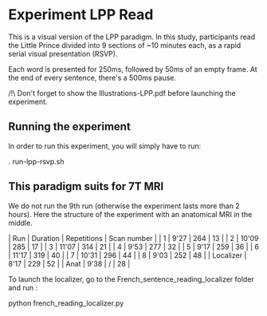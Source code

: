 # Experiment LPP Read

This is a visual version of the LPP paradigm. In this study, participants read the Little Prince divided into 9 sections of ~10 minutes each, as a rapid serial visual presentation (RSVP).

Each word is presented for 250ms, followed by 50ms of an empty frame. At the end of every sentence, there's a 500ms pause.

/!\ Don't forget to show the Illustrations-LPP.pdf before launching the experiment. 

## Running the experiment

In order to run this experiment, you will simply have to run:

. run-lpp-rsvp.sh


## This paradigm suits for 7T MRI

We do not run the 9th run (otherwise the experiment lasts more than 2 hours). Here the structure of the experiment with an anatomical MRI in the middle.  

| Run | Duration | Repetitions | Scan number | 
| 1 | 9'27 | 264 | 13 |
| 2 | 10'09 | 285 | 17 |
| 3 | 11'07 | 314 | 21 |
| 4 | 9'53 | 277 | 32 | 
| 5 | 9'17 | 259 | 36 |
| 6 | 11'17 | 319 | 40 |
| 7 | 10'31 | 296 | 44 |
| 8 | 9'03 | 252 | 48 |
| Localizer | 8'17 | 229 | 52 |
| Anat | 9'38 | / | 28 |

To launch the localizer, go to the French_sentence_reading_localizer folder and run :

python french_reading_localizer.py
